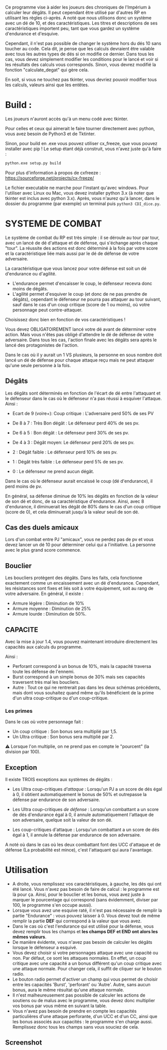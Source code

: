 Ce programme vise à aider les joueurs des chroniques de l'Impérium à calculer leur dégâts.  Il peut cependant être utilisé par d'autres RP en utilisant les règles ci-après. A noté que nous utilisons donc un système avec un dé de 10, et des caractéristiques. Les titres et descriptions de ses caractéristiques importent peu, tant que vous gardez un système d'endurance et d'esquive. 

Cependant, il n'est pas possible de changer le système hors du dés 10 sans toucher au code. Cela dit, je pense que les calculs devraient être valable avec tous les autres types de dés si on modifie ce dernier.
Dans tous les cas, vous devez simplement modifier les conditions pour le lancé et voir si les résultats des calculs vous corresponds. Sinon, vous devrez modifié la fonction "calculate_degat" qui gère cela.

En soit, si vous ne touchez pas tkinter, vous devriez pouvoir modifier tous les calculs, valeurs ainsi que les entêtes. 

# Build :

Les joueurs n'auront accès qu'à un menu codé avec tkinter.

Pour celles et ceux qui aimerait le faire tourner directement avec python, vous avez besoin de Python3 et de Tktinter.

Sinon, pour build en .exe vous pouvez utiliser cx_freeze, que vous pouvez installer avec pip ! Le setup étant déjà construit, vous n'avez juste qu'à faire : 

```bash
python.exe setup.py build
```

Pour plus d'information à propos de cxfreeze : https://sourceforge.net/projects/cx-freeze/

Le fichier executable ne marche pour l'instant qu'avec windows. Pour l'utiliser avec Linux ou Mac, vous devez installer python 3.x (à noter que tkinter est inclus avec python 3.x). Après, vous n'aurez qu'à lancer, dans le dossier du programme (par exemple) un terminal puis `python3 CDI_dice.py`. 



# SYSTEME DE COMBAT

Le système de combat du RP est très simple : il se déroule au tour par tour, avec un lancé de dé d'attaque et de défense, qui s'échange après chaque "tour". La réussite des actions est donc déterminé à la fois par votre score et la caractéristique liée mais aussi par le dé de défense de votre adversaire. 

La caractéristique que vous lancez pour votre défense est soit un dé d'endurance ou d'agilité. 
- L'endurance permet d'encaisser le coup, le défenseur recevra donc moins de dégâts.
- L'agilité permet d'esquiver le coup (et donc de ne pas prendre de dégâts), cependant le défenseur ne pourra pas attaquer au tour suivant, sauf dans le cas d'un coup critique (score de 1 ou moins), où votre personnage peut contre-attaquer.

Choisissez donc bien en fonction de vos caractéristiques !

Vous devez OBLIGATOIREMENT lancé votre dé avant de déterminer votre action. Mais vous n'êtes pas obligé d'attendre le dé de défense de votre adversaire. Dans tous les cas, l'action finale avec les dégâts sera après le lancé des protagonistes de l'action. 

Dans le cas où il y aurait un 1 VS plusieurs, la personne en sous nombre doit lancé un dé de défense pour chaque attaque reçu mais ne peut attaquer qu'une seule personne à la fois.

## Dégâts

Les dégâts sont déterminés en fonction de l'écart de dé entre l'attaquant et le défenseur dans le cas où le défenseur n'a pas réussi à esquiver l'attaque. Ainsi :

-  Ecart de 9 (voire+): Coup critique : L'adversaire perd 50% de ses PV 

- De 8 à 7 : Très Bon dégât : Le défenseur perd 40% de ses pv. 

- De 6 à 5 : Bon dégât : Le défenseur perd 30% de ses pv. 

- De 4 à 3 : Dégât moyen: Le défenseur perd 20% de ses pv. 

- 2 : Dégât faible : Le défenseur perd 10% de ses pv. 

- 1 : Dégât très faible : Le défenseur perd 5% de ses pv. 

- 0 : Le défenseur ne prend aucun dégât. 

Dans le cas où le défenseur aurait encaissé le coup (dé d'endurance), il perd moins de pv. 

En général, sa défense diminue de 10% les dégâts en fonction de la valeur de son dé et donc, de sa caractéristique d'endurance. Ainsi, avec 8 d'endurance, il diminuerait les dégât de 80% dans le cas d'un coup critique (score de 0), et cela diminuerait jusqu'à la valeur seuil de son dé. 


## Cas des duels amicaux

Lors d'un combat entre PJ "amicaux", vous ne perdez pas de pv et vous devez lancer un dé 10 pour déterminer celui qui a l'initiative. La personne avec le plus grand score commence.


## Bouclier

Les boucliers protègent des dégâts. Dans les faits, cela fonctionne exactement comme un encaissement avec un dé d'endurance. Cependant, les résistances sont fixes et liés soit à votre équipement, soit au rang de votre adversaire. En général, il existe :

- Armure légère : Diminution de 10%
- Armure moyenne : Diminution de 25%
- Armure lourde : Diminution de 50%.

## CAPACITE

Avec la mise à jour 1.4, vous pouvez maintenant introduire directement les capacités aux calculs du programme.

Ainsi :

- Perforant correspond à un bonus de 10%, mais la capacité traversa toute les défense de l'ennemi.
- Burst correspond à un simple bonus de 30% mais ses capacités traversent très mal les boucliers. 
- Autre : Tout ce qui ne rentrerait pas dans les deux schémas précédents, mais dont vous souhaitez quand même qu'ils bénéficient de la prime d'un ultra coup-critique ou d'un coup-critique.

### Les primes

Dans le cas où votre personnage fait : 

- Un coup critique : Son bonus sera multiplié par 1,5. 
- Un Ultra critique : Son bonus sera multiplié par 2.

:warning: Lorsque l'on multiplie, on ne prend pas en compte le "pourcent" (la division par 100).

## Exception

Il existe TROIS exceptions aux systèmes de dégâts : 

- Les Ultra coup-critiques *d'attaque* :  Lorsqu'un PJ a un score de dés égal à 0, il obtient automatiquement le bonus de 50% et outrepasse la défense par endurance de son adversaire. 

- Les Ultra coup-critiques *de défense* : Lorsqu'un combattant a un score de dés d'endurance égal à 0, il annule automatiquement l'attaque de son adversaire, quelque soit la valeur de son dé. 

- Les coup-critiques d'attaque :  Lorsqu'un combattant a un score de dés égal à 1, il annule la défense par endurance de son adversaire.

A noté où dans le cas où les deux combattant font des UCC d'attaque et de défense (La probabilité est mince), c'est l'attaquant qui aura l'avantage.

# Utilisation

* A droite, vous remplissez vos caractéristiques, à gauche, les dés qui ont été lancé. Vous n'avez pas besoin de faire de calcul : le programme est là pour ça. Ainsi, pour le bouclier et les bonus, vous avez juste à marquer le pourcentage qui correspond (sans évidemment, diviser par 100, le programme s'en occupe aussi). 
* Lorsque vous avez une esquive raté, il n'est pas nécessaire de remplir la partie "Endurance" : vous pouvez laisser à 0. Vous devez tout de même remplir la partie **DEF** qui correspond à la valeur que vous avez. 
* Dans le cas où c'est l'endurance qui est utilisé pour la défense, vous devez remplir tous les champs et **les champs DEF et END ont alors les mêmes valeurs**.
* De manière évidente, vous n'avez pas besoin de calculer les dégâts lorsque le défenseur a esquivé. 
* Vous devez choisir si votre personnages attaque avec une capacité ou non. Par défaut, ce sont les attaques normales. En effet, un coup critique avec une capacité a un bonus différent qu'un coup critique avec une attaque normale. Pour changer cela, il suffit de cliquer sur le bouton radio. 
* Le bouton radio permet d'activer un champ qui vous permet de choisir entre les capacités 'Burst', 'perforant' ou 'Autre'. Autre, sans aucun bonus, aura le même résultat qu'une attaque normale.
*  Il n'est malheureusement pas possible de calculer les actions de soutiens ou de malus avec le programme, vous devez donc multiplier vos bonus par vous même en suivant la table.
* Vous n'avez pas besoin de prendre en compte les capacités particulières d'une attaque perforante, d'un UCC et d'un CC, ainsi que les bonus associés aux capacités : le programme s'en charge aussi. Remplissez donc tous les champs sans vous souciez de cela.

## Screenshot